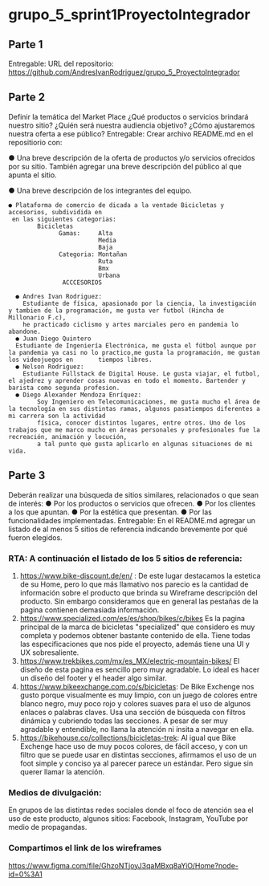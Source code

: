 # grupo_5_sprint1ProyectoIntegrador

## Parte 1
Entregable: URL del repositorio: 
https://github.com/AndresIvanRodriguez/grupo_5_ProyectoIntegrador

## Parte 2
Definir la temática del Market Place
¿Qué productos o servicios brindará nuestro sitio? ¿Quién será nuestra audiencia
objetivo? ¿Cómo ajustaremos nuestra oferta a ese público?
Entregable: Crear archivo README.md en el repositiorio con:

● Una breve descripción de la oferta de productos y/o servicios ofrecidos por su
      sitio. También agregar una breve descripción del público al que apunta el sitio.
      
● Una breve descripción de los integrantes del equipo.

    ● Plataforma de comercio de dicada a la ventade Bicicletas y accesorios, subdividida en 
     en las siguientes categorias: 
            Bicicletas 
                  Gamas:     Alta 
                             Media
                             Baja     
                  Categoria: Montañan 
                             Ruta
                             Bmx
                             Urbana 
                   ACCCESORIOS 
 
      ● Andres Ivan Rodriguez:
        Estudiante de física, apasionado por la ciencia, la investigación y tambien de la programación, me gusta ver futbol (Hincha de Millonario F.c),
        he practicado ciclismo y artes marciales pero en pandemia lo abandone. 
      ● Juan Diego Quintero 
      Estudiante de Ingeniería Electrónica, me gusta el fútbol aunque por la pandemia ya casi no lo practico,me gusta la programación, me gustan los videojuegos en       tiempos libres.
      ● Nelson Rodriguez: 
        Estudiante Fullstack de Digital House. Le gusta viajar, el futbol, el ajedrez y aprender cosas nuevas en todo el momento. Bartender y barista como segunda profesion. 
      ● Diego Alexander Mendoza Enríquez:
            Soy Ingeniero en Telecomunicaciones, me gusta mucho el área de la tecnología en sus distintas ramas, algunos pasatiempos diferentes a mi carrera son la actividad 
            física, conocer distintos lugares, entre otros. Uno de los trabajos que me marco mucho en áreas personales y profesionales fue la recreación, animación y locución, 
            a tal punto que gusta aplicarlo en algunas situaciones de mi vida.   
            


## Parte 3 
Deberán realizar una búsqueda de sitios similares, relacionados o que sean de interés: 
● Por los productos o servicios que ofrecen. 
● Por los clientes a los que apuntan. 
● Por la estética que presentan. 
● Por las funcionalidades implementadas. Entregable: En el README.md agregar un listado de al menos 5 sitios de referencia indicando brevemente por qué fueron elegidos.

### RTA: A continuación el listado de los 5 sitios de referencia:
1. https://www.bike-discount.de/en/ : De este lugar destacamos la estetica de su Home, pero lo que más llamativo nos parecio es la cantidad de información sobre el producto que brinda su Wireframe descripción del producto. Sin embargo consideramos que  en general las pestañas de la pagina contienen demasiada información.<br>
2. https://www.specialized.com/es/es/shop/bikes/c/bikes Es la pagina principal de la marca de bicicletas "specialized" que considero es muy completa y podemos obtener bastante contenido de ella. Tiene todas las especificaciones que nos pide el proyecto, además tiene una UI y UX sobresaliente.<br>
3. https://www.trekbikes.com/mx/es_MX/electric-mountain-bikes/ El diseño de esta pagina es sencillo pero muy agradable. Lo ideal es hacer un diseño del footer y el header algo similar.  
4. https://www.bikeexchange.com.co/s/bicicletas: De Bike Exchenge nos gusto porque visualmente es muy limpio, con un juego de colores entre blanco negro, muy poco rojo y colores suaves para el uso de algunos enlaces o palabras claves. Usa una sección de búsqueda con filtros dinámica y cubriendo todas las secciones. A pesar de ser muy agradable y entendible, no llama la atención ni ínsita a navegar en ella.
5. https://bikehouse.co/collections/bicicletas-trek: Al igual que Bike Exchenge hace uso de muy pocos colores, de fácil acceso, y con un filtro que se puede usar en distintas secciones, afirmamos el uso de un foot simple y conciso ya al parecer parece un estándar. Pero sigue sin querer llamar la atención. 

### Medios de divulgación: 
En grupos de las distintas redes sociales donde el foco de atención sea el uso de este producto, algunos sitios: Facebook, Instagram, YouTube por medio de propagandas. 

### Compartimos el link de los wireframes
https://www.figma.com/file/GhzoNTjoyJ3qaMBxq8aYiO/Home?node-id=0%3A1

